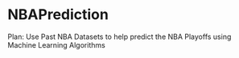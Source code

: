# NBAPrediction

Plan: Use Past NBA Datasets to help predict the NBA Playoffs using Machine Learning Algorithms
